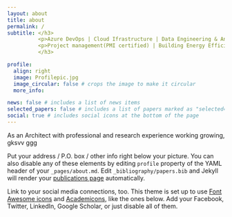 ```yaml
---
layout: about
title: about
permalink: /
subtitle: </h3>
          <p>Azure DevOps | Cloud Ifrastructure | Data Engineering & Analytics<p>
          <p>Project management(PMI certified) | Building Energy Efficiency Consultation<P>
          </h3>

profile:
  align: right
  image: Profilepic.jpg
  image_circular: false # crops the image to make it circular
  more_info: 

news: false # includes a list of news items
selected_papers: false # includes a list of papers marked as "selected={true}"
social: true # includes social icons at the bottom of the page
---
```


As an Architect with professional and research experience working growing, gksvv ggg

Put your address / P.O. box / other info right below your picture. You can also disable any of these elements by editing `profile` property of the YAML header of your `_pages/about.md`. Edit `_bibliography/papers.bib` and Jekyll will render your [publications page](/al-folio/publications/) automatically.

Link to your social media connections, too. This theme is set up to use [Font Awesome icons](https://fontawesome.com/) and [Academicons](https://jpswalsh.github.io/academicons/), like the ones below. Add your Facebook, Twitter, LinkedIn, Google Scholar, or just disable all of them.
